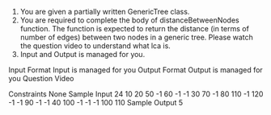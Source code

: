 1. You are given a partially written GenericTree class.
2. You are required to complete the body of distanceBetweenNodes function. The function is expected to return the distance (in terms of number of edges) between two nodes in a generic tree.
   Please watch the question video to understand what lca is.
3. Input and Output is managed for you.

Input Format
Input is managed for you
Output Format
Output is managed for you
Question Video

Constraints
None
Sample Input
24
10 20 50 -1 60 -1 -1 30 70 -1 80 110 -1 120 -1 -1 90 -1 -1 40 100 -1 -1 -1
100
110
Sample Output
5
